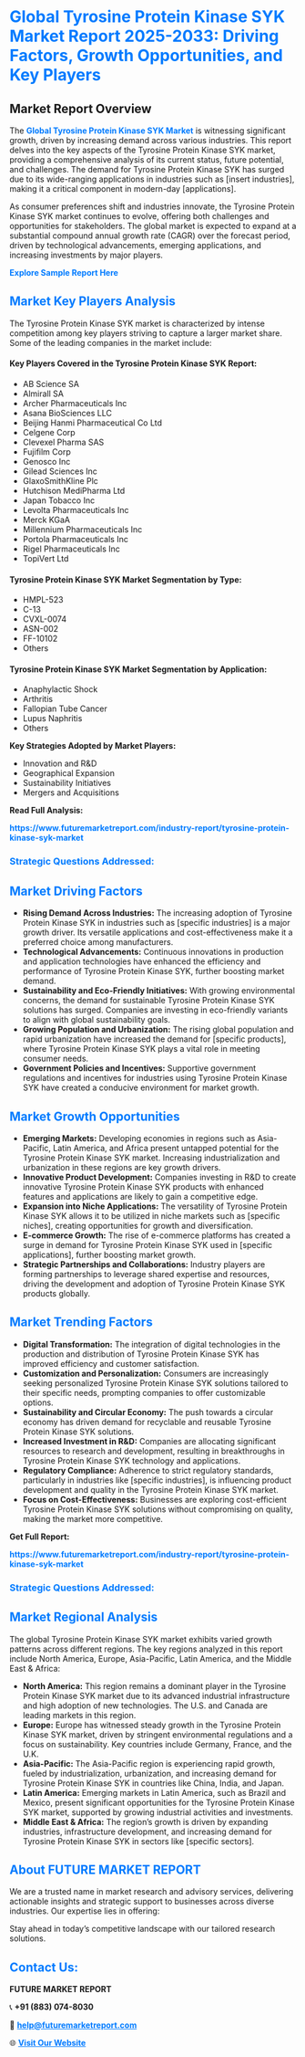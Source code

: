 <h1 style="color: #007BFF;">Global Tyrosine Protein Kinase SYK Market Report 2025-2033: Driving Factors, Growth Opportunities, and Key Players</h1>

<section id="overview">
<h2>Market Report Overview</h2>
<p>The <a href="https://www.futuremarketreport.com/industry-report/tyrosine-protein-kinase-syk-market" style="color: #007BFF; text-decoration: none;"><strong>Global Tyrosine Protein Kinase SYK Market</strong></a> is witnessing significant growth, driven by increasing demand across various industries. This report delves into the key aspects of the Tyrosine Protein Kinase SYK market, providing a comprehensive analysis of its current status, future potential, and challenges. The demand for Tyrosine Protein Kinase SYK has surged due to its wide-ranging applications in industries such as [insert industries], making it a critical component in modern-day [applications].</p>
<p>As consumer preferences shift and industries innovate, the Tyrosine Protein Kinase SYK market continues to evolve, offering both challenges and opportunities for stakeholders. The global market is expected to expand at a substantial compound annual growth rate (CAGR) over the forecast period, driven by technological advancements, emerging applications, and increasing investments by major players.</p>
</section>

<section id="overview">
<p><a href="https://www.futuremarketreport.com/request-sample/reportId=52892" style="color: #007BFF; text-decoration: none;"><strong>Explore Sample Report Here</strong></a></p>
</section>

<section id="key-players">
<h2 style="color: #007BFF;">Market Key Players Analysis</h2>
<p>The Tyrosine Protein Kinase SYK market is characterized by intense competition among key players striving to capture a larger market share. Some of the leading companies in the market include:</p>
<h4>Key Players Covered in the Tyrosine Protein Kinase SYK Report:</h4>
<ul><li>AB Science SA</li><li>Almirall SA</li><li>Archer Pharmaceuticals Inc</li><li>Asana BioSciences LLC</li><li>Beijing Hanmi Pharmaceutical Co Ltd</li><li>Celgene Corp</li><li>Clevexel Pharma SAS</li><li>Fujifilm Corp</li><li>Genosco Inc</li><li>Gilead Sciences Inc</li><li>GlaxoSmithKline Plc</li><li>Hutchison MediPharma Ltd</li><li>Japan Tobacco Inc</li><li>Levolta Pharmaceuticals Inc</li><li>Merck KGaA</li><li>Millennium Pharmaceuticals Inc</li><li>Portola Pharmaceuticals Inc</li><li>Rigel Pharmaceuticals Inc</li><li>TopiVert Ltd</li></ul>
<h4>Tyrosine Protein Kinase SYK Market Segmentation by Type:</h4>
<ul><li>HMPL-523</li><li>C-13</li><li>CVXL-0074</li><li>ASN-002</li><li>FF-10102</li><li>Others</li></ul>

<h4>Tyrosine Protein Kinase SYK Market Segmentation by Application:</h4>
<ul><li>Anaphylactic Shock</li><li>Arthritis</li><li>Fallopian Tube Cancer</li><li>Lupus Naphritis</li><li>Others</li></ul>
<p><strong>Key Strategies Adopted by Market Players:</strong></p>
<ul>
<li>Innovation and R&D</li>
<li>Geographical Expansion</li>
<li>Sustainability Initiatives</li>
<li>Mergers and Acquisitions</li>
</ul>
</section>

<section>
<p><strong>Read Full Analysis: </strong></p><a href="https://www.futuremarketreport.com/industry-report/tyrosine-protein-kinase-syk-market" style="color: #007BFF; text-decoration: none;"><strong>https://www.futuremarketreport.com/industry-report/tyrosine-protein-kinase-syk-market</strong></a>
<h3 style="color: #007BFF;">Strategic Questions Addressed:</h3>
</section>

<section id="driving-factors">
<h2 style="color: #007BFF;">Market Driving Factors</h2>
<ul>
<li><strong>Rising Demand Across Industries:</strong> The increasing adoption of Tyrosine Protein Kinase SYK in industries such as [specific industries] is a major growth driver. Its versatile applications and cost-effectiveness make it a preferred choice among manufacturers.</li>
<li><strong>Technological Advancements:</strong> Continuous innovations in production and application technologies have enhanced the efficiency and performance of Tyrosine Protein Kinase SYK, further boosting market demand.</li>
<li><strong>Sustainability and Eco-Friendly Initiatives:</strong> With growing environmental concerns, the demand for sustainable Tyrosine Protein Kinase SYK solutions has surged. Companies are investing in eco-friendly variants to align with global sustainability goals.</li>
<li><strong>Growing Population and Urbanization:</strong> The rising global population and rapid urbanization have increased the demand for [specific products], where Tyrosine Protein Kinase SYK plays a vital role in meeting consumer needs.</li>
<li><strong>Government Policies and Incentives:</strong> Supportive government regulations and incentives for industries using Tyrosine Protein Kinase SYK have created a conducive environment for market growth.</li>
</ul>
</section>

<section id="growth-opportunities">
<h2 style="color: #007BFF;">Market Growth Opportunities</h2>
<ul>
<li><strong>Emerging Markets:</strong> Developing economies in regions such as Asia-Pacific, Latin America, and Africa present untapped potential for the Tyrosine Protein Kinase SYK market. Increasing industrialization and urbanization in these regions are key growth drivers.</li>
<li><strong>Innovative Product Development:</strong> Companies investing in R&D to create innovative Tyrosine Protein Kinase SYK products with enhanced features and applications are likely to gain a competitive edge.</li>
<li><strong>Expansion into Niche Applications:</strong> The versatility of Tyrosine Protein Kinase SYK allows it to be utilized in niche markets such as [specific niches], creating opportunities for growth and diversification.</li>
<li><strong>E-commerce Growth:</strong> The rise of e-commerce platforms has created a surge in demand for Tyrosine Protein Kinase SYK used in [specific applications], further boosting market growth.</li>
<li><strong>Strategic Partnerships and Collaborations:</strong> Industry players are forming partnerships to leverage shared expertise and resources, driving the development and adoption of Tyrosine Protein Kinase SYK products globally.</li>
</ul>
</section>

<section id="trending-factors">
<h2 style="color: #007BFF;">Market Trending Factors</h2>
<ul>
<li><strong>Digital Transformation:</strong> The integration of digital technologies in the production and distribution of Tyrosine Protein Kinase SYK has improved efficiency and customer satisfaction.</li>
<li><strong>Customization and Personalization:</strong> Consumers are increasingly seeking personalized Tyrosine Protein Kinase SYK solutions tailored to their specific needs, prompting companies to offer customizable options.</li>
<li><strong>Sustainability and Circular Economy:</strong> The push towards a circular economy has driven demand for recyclable and reusable Tyrosine Protein Kinase SYK solutions.</li>
<li><strong>Increased Investment in R&D:</strong> Companies are allocating significant resources to research and development, resulting in breakthroughs in Tyrosine Protein Kinase SYK technology and applications.</li>
<li><strong>Regulatory Compliance:</strong> Adherence to strict regulatory standards, particularly in industries like [specific industries], is influencing product development and quality in the Tyrosine Protein Kinase SYK market.</li>
<li><strong>Focus on Cost-Effectiveness:</strong> Businesses are exploring cost-efficient Tyrosine Protein Kinase SYK solutions without compromising on quality, making the market more competitive.</li>
</ul>
</section>

<section>
<p><strong>Get Full Report: </strong></p><a href="https://www.futuremarketreport.com/industry-report/tyrosine-protein-kinase-syk-market" style="color: #007BFF; text-decoration: none;"><strong>https://www.futuremarketreport.com/industry-report/tyrosine-protein-kinase-syk-market</strong></a>
<h3 style="color: #007BFF;">Strategic Questions Addressed:</h3>
</section>


<section id="regional-analysis">
<h2 style="color: #007BFF;">Market Regional Analysis</h2>
<p>The global Tyrosine Protein Kinase SYK market exhibits varied growth patterns across different regions. The key regions analyzed in this report include North America, Europe, Asia-Pacific, Latin America, and the Middle East & Africa:</p>
<ul>
<li><strong>North America:</strong> This region remains a dominant player in the Tyrosine Protein Kinase SYK market due to its advanced industrial infrastructure and high adoption of new technologies. The U.S. and Canada are leading markets in this region.</li>
<li><strong>Europe:</strong> Europe has witnessed steady growth in the Tyrosine Protein Kinase SYK market, driven by stringent environmental regulations and a focus on sustainability. Key countries include Germany, France, and the U.K.</li>
<li><strong>Asia-Pacific:</strong> The Asia-Pacific region is experiencing rapid growth, fueled by industrialization, urbanization, and increasing demand for Tyrosine Protein Kinase SYK in countries like China, India, and Japan.</li>
<li><strong>Latin America:</strong> Emerging markets in Latin America, such as Brazil and Mexico, present significant opportunities for the Tyrosine Protein Kinase SYK market, supported by growing industrial activities and investments.</li>
<li><strong>Middle East & Africa:</strong> The region’s growth is driven by expanding industries, infrastructure development, and increasing demand for Tyrosine Protein Kinase SYK in sectors like [specific sectors].</li>
</ul>
</section>

<footer>
<h2 style="color: #007BFF;">About FUTURE MARKET REPORT</h2>
<p>We are a trusted name in market research and advisory services, delivering actionable insights and strategic support to businesses across diverse industries. Our expertise lies in offering:</p>

<p>Stay ahead in today’s competitive landscape with our tailored research solutions.</p>

<h2 style="color: #007BFF;">Contact Us:</h2>
<p><strong>FUTURE MARKET REPORT</strong></p>
<p>📞 <strong>+91 (883) 074-8030</strong></p>
<p>📧 <strong><a href="mailto:help@futuremarketreport.com" style="color: #007BFF;">help@futuremarketreport.com</a></strong></p>
<p>🌐 <strong><a href="https://www.futuremarketreport.com/" style="color: #007BFF;">Visit Our Website</a></strong></p>
</footer>